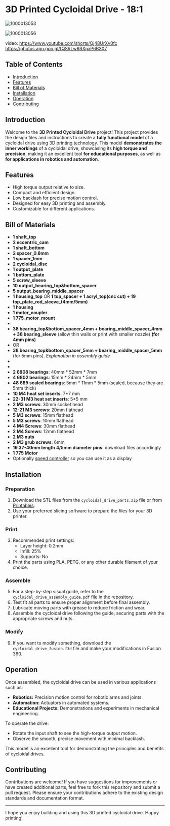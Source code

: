 # 3D Printed Cycloidal Drive - 18:1

![1000013053](https://github.com/Dmitrii-Tomin/cycloidal_drive/assets/83939750/a9333dfe-bdec-4a49-9772-51458e330c09)

![1000013056](https://github.com/Dmitrii-Tomin/cycloidal_drive/assets/83939750/8f620009-5a4d-425b-9bd6-8746714424e8)

video: https://www.youtube.com/shorts/Qj48UrXv0fc
https://photos.app.goo.gl/fQSRLw8RXpxP6B3X7
## Table of Contents

- [Introduction](#introduction)
- [Features](#features)
- [Bill of Materials](#bill-of-materials)
- [Installation](#installation)
- [Operation](#operation)
- [Contributing](#contributing)

## Introduction

Welcome to the **3D Printed Cycloidal Drive** project! This project provides the design files and instructions to create a **fully functional model** of a cycloidal drive using 3D printing technology. This model **demonstrates the inner workings** of a cycloidal drive, showcasing its **high torque and precision**, making it an excellent tool **for educational purposes**, as well as **for applications in robotics and automation**. 

## Features

- High torque output relative to size.
- Compact and efficient design.
- Low backlash for precise motion control.
- Designed for easy 3D printing and assembly.
- Customizable for different applications.

## Bill of Materials

- **1 shaft_top**
- **2 eccentric_cam**
- **1 shaft_bottom**
- **2 spacer_0.8mm**
- **1 spacer_1mm**
- **2 cycloidal_disc**
- **1 output_plate**
- **1 bottom_plate**
- **5 screw_sleeve**
- **10 output_bearing_top&bottom_spacer**
- **5 output_bearing_middle_spacer**
- **1 housing_top** OR **1 top_spacer + 1 acryl_top(cnc cut) + 19 top_plate_rod_sleeve_(4mm/5mm)**
- **1 housing**
- **1 motor_coupler**
- **1 775_motor_mount**
- 
- **38 bearing_top&bottom_spacer_4mm + bearing_middle_spacer_4mm + 38 bearing_sleeve** (allow thin walls or print with smaller nozzle) **(for 4mm pins)**
- OR
- **38 bearing_top&bottom_spacer_5mm + bearing_middle_spacer_5mm** (for 5mm pins). _Explanation in assembly guide_
- 
- 
- **2 6808 bearings**: 40mm * 52mm * 7mm
- **4 6802 bearings**: 15mm * 24mm * 5mm
- **48 685 sealed bearings**: 5mm * 11mm * 5mm (sealed, because they are 5mm thick)
- **10 M4 heat set inserts**: 7*7 mm
- **22-31 M3 heat set inserts**: 5*5 mm
- **2 M3 screws**: 30mm socket head
- **12-21 M3 screws**: 20mm flathead
- **5 M3 screws**: 15mm flathead
- **5 M3 screws**: 10mm flathead
- **4 M4 Screws**: 30mm flathead
- **2 M4 Screws**: 12mm flathead
- **2 M3 nuts**
- **2 M3 grub screws**: 6mm 
- **19 37-40mm length 4/5mm diameter pins**: download files accordingly
- **1 775 Motor**
- Optionally [speed controller](https://www.amazon.com/Motor-Controller-Enmja-Adjustable-Regulator/dp/B09Q2QVWVX/ref=sr_1_13?crid=1UKTLSA73BUMS&dib=eyJ2IjoiMSJ9.9mfXQJdqCB3etkVKhtQxWOMFLP4qqFwMqV3mMa5kvUn4mScqkyHxMxdrVKTxAFOOFdvvVMab61omUSPOPJ4jTDmy5zJBo3t0eZDCRdL8X7dVLa5fmaXwMXWuHNwUsevM6sMZlyfUWfndNbSEoGFPCD4wMzjMdPuUGP9rKrPDM36wDLGE_365YusdXz4umGa8u1uCgjMxV6PSSFpRmtYTFHBXT8_sxKAwPc9whJfNiqY.hutWc2XKp4LfPMPED0a-1KTxaFr59BxOYvu4DkvV-7w&dib_tag=se&keywords=dc+motor+speed+controller+12v&qid=1720247454&sprefix=dc+motor+spee%2Caps%2C187&sr=8-13) so you can use it as a display


## Installation

### Preparation

1. Download the STL files from the `cycloidal_drive_parts.zip` file or from [Printables](https://www.printables.com/model/933978-cycloidal-drive).
2. Use your preferred slicing software to prepare the files for your 3D printer.

### Print

3. Recommended print settings:
   - Layer height: 0.2mm
   - Infill: 25%
   - Supports: No
4. Print the parts using PLA, PETG, or any other durable filament of your choice.

### Assemble

5. For a step-by-step visual guide, refer to the `cycloidal_drive_assembly_guide.pdf` file in the repository.
6. Test fit all parts to ensure proper alignment before final assembly.
7. Lubricate moving parts with grease to reduce friction and wear.
8. Assemble the cycloidal drive following the guide, securing parts with the appropriate screws and nuts.

### Modify

9. If you want to modify something, download the `cycloidal_drive_fusion.f3d` file and make your modifications in Fusion 360.

## Operation

Once assembled, the cycloidal drive can be used in various applications such as:

- **Robotics:** Precision motion control for robotic arms and joints.
- **Automation:** Actuators in automated systems.
- **Educational Projects:** Demonstrations and experiments in mechanical engineering.

To operate the drive:

- Rotate the input shaft to see the high-torque output motion.
- Observe the smooth, precise movement with minimal backlash.

This model is an excellent tool for demonstrating the principles and benefits of cycloidal drives.

## Contributing

Contributions are welcome! If you have suggestions for improvements or have created additional parts, feel free to fork this repository and submit a pull request. Please ensure your contributions adhere to the existing design standards and documentation format.

---

I hope you enjoy building and using this 3D printed cycloidal drive. Happy printing!
